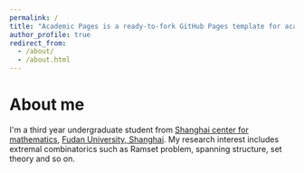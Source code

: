 ```yaml
---
permalink: /
title: "Academic Pages is a ready-to-fork GitHub Pages template for academic personal websites"
author_profile: true
redirect_from: 
  - /about/
  - /about.html
---
```

About me
=====
I'm a third year undergraduate student from [Shanghai center for mathematics](https://icse.uestc.edu.cn/), [Fudan University, Shanghai](https://uestc.edu.cn/). My research interest includes extremal combinatorics such as Ramset problem, spanning structure, set theory and so on.





